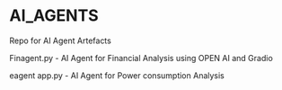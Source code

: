 # AI_AGENTS
Repo for AI Agent Artefacts 

Finagent.py - AI Agent for Financial Analysis using OPEN AI and Gradio 


eagent app.py - AI Agent for Power consumption Analysis 

